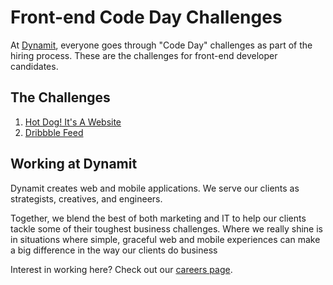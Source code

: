 # Front-end Code Day Challenges

At [Dynamit](http://dynamit.com), everyone goes through "Code Day" challenges as part of the hiring process. These are the challenges for front-end developer candidates.

## The Challenges

1. [Hot Dog! It's A Website](/hotdog)
2. [Dribbble Feed](/dribbble-feed)

## Working at Dynamit

Dynamit creates web and mobile applications. We serve our clients as strategists, creatives, and engineers.

Together, we blend the best of both marketing and IT to help our clients tackle some of their toughest business challenges. Where we really shine is in situations where simple, graceful web and mobile experiences can make a big difference in the way our clients do business

Interest in working here? Check out our [careers page](http://dynamit.com/careers/).